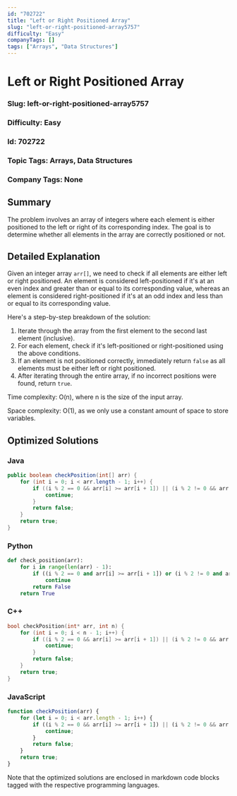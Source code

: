 ```yaml
---
id: "702722"
title: "Left or Right Positioned Array"
slug: "left-or-right-positioned-array5757"
difficulty: "Easy"
companyTags: []
tags: ["Arrays", "Data Structures"]
---
```


**Left or Right Positioned Array**
=============================

### Slug: left-or-right-positioned-array5757
### Difficulty: Easy
### Id: 702722
### Topic Tags: Arrays, Data Structures
### Company Tags: None

## Summary
The problem involves an array of integers where each element is either positioned to the left or right of its corresponding index. The goal is to determine whether all elements in the array are correctly positioned or not.

## Detailed Explanation

Given an integer array `arr[]`, we need to check if all elements are either left or right positioned. An element is considered left-positioned if it's at an even index and greater than or equal to its corresponding value, whereas an element is considered right-positioned if it's at an odd index and less than or equal to its corresponding value.

Here's a step-by-step breakdown of the solution:

1.  Iterate through the array from the first element to the second last element (inclusive).
2.  For each element, check if it's left-positioned or right-positioned using the above conditions.
3.  If an element is not positioned correctly, immediately return `false` as all elements must be either left or right positioned.
4.  After iterating through the entire array, if no incorrect positions were found, return `true`.

Time complexity: O(n), where n is the size of the input array.

Space complexity: O(1), as we only use a constant amount of space to store variables.

## Optimized Solutions

### Java
```java
public boolean checkPosition(int[] arr) {
    for (int i = 0; i < arr.length - 1; i++) {
        if ((i % 2 == 0 && arr[i] >= arr[i + 1]) || (i % 2 != 0 && arr[i] <= arr[i + 1])) {
            continue;
        }
        return false;
    }
    return true;
}
```

### Python
```python
def check_position(arr):
    for i in range(len(arr) - 1):
        if ((i % 2 == 0 and arr[i] >= arr[i + 1]) or (i % 2 != 0 and arr[i] <= arr[i + 1])):
            continue
        return False
    return True
```

### C++
```cpp
bool checkPosition(int* arr, int n) {
    for (int i = 0; i < n - 1; i++) {
        if ((i % 2 == 0 && arr[i] >= arr[i + 1]) || (i % 2 != 0 && arr[i] <= arr[i + 1])) {
            continue;
        }
        return false;
    }
    return true;
}
```

### JavaScript
```javascript
function checkPosition(arr) {
    for (let i = 0; i < arr.length - 1; i++) {
        if ((i % 2 == 0 && arr[i] >= arr[i + 1]) || (i % 2 != 0 && arr[i] <= arr[i + 1])) {
            continue;
        }
        return false;
    }
    return true;
}
```

Note that the optimized solutions are enclosed in markdown code blocks tagged with the respective programming languages.
